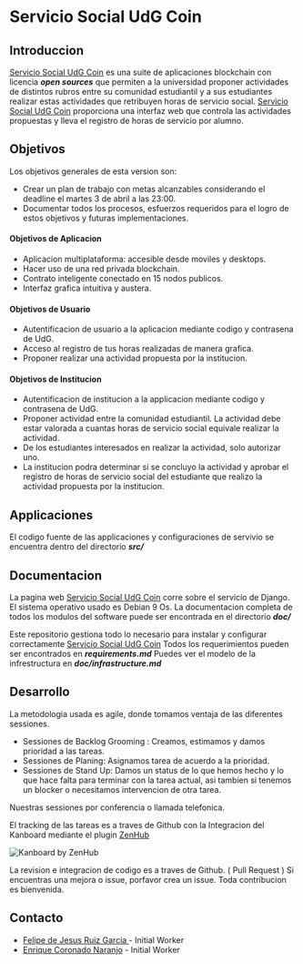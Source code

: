 [udgcoin]:http://servicio-social.tk

# Servicio Social UdG Coin

## Introduccion
[Servicio Social UdG Coin][udgcoin] es una suite de aplicaciones blockchain con licencia **_open sources_** que  permiten a la universidad proponer actividades de distintos rubros entre su comunidad estudiantil y a sus estudiantes realizar estas actividades que retribuyen horas de servicio social.
[Servicio Social UdG Coin][udgcoin] proporciona una interfaz web que controla las actividades propuestas y lleva el registro de horas de servicio por alumno.

<div style="page-break-after: always;"></div>

## Objetivos
Los objetivos generales de esta version son:

* Crear un plan de trabajo con metas alcanzables considerando el deadline el martes 3 de abril a las 23:00.
* Documentar todos los procesos, esfuerzos requeridos para el logro de estos objetivos y futuras implementaciones.

#### Objetivos de Aplicacion
* Aplicacion multiplataforma: accesible desde moviles y desktops.
* Hacer uso de una red privada blockchain.
* Contrato inteligente conectado en 15 nodos publicos.
* Interfaz grafica intuitiva y austera.

#### Objetivos de Usuario

* Autentificacion de usuario a la aplicacion mediante codigo y contrasena de UdG.
* Acceso al registro de tus horas realizadas de manera grafica.
* Proponer realizar una actividad propuesta por la institucion.

#### Objetivos de Institucion
* Autentificacion de institucion a la applicacion mediante codigo y contrasena de UdG.
* Proponer actividad  entre la comunidad estudiantil. La actividad debe estar valorada a cuantas horas de servicio social equivale realizar la actividad.
* De los estudiantes interesados en realizar la actividad, solo autorizar uno.
* La institucion podra determinar si se concluyo la actividad y aprobar el registro de horas de servicio social del estudiante que realizo la actividad propuesta por la institucion.


## Applicaciones
El codigo fuente de las applicaciones y configuraciones de servivio se encuentra dentro del directorio  ***src/***

## Documentacion
La pagina web [Servicio Social UdG Coin][udgcoin] corre sobre el servicio de Django.
El sistema operativo usado es Debian 9 Os.
La documentacion completa de todos los modulos del software puede ser encontrada en el directorio ***doc/***

Este repositorio gestiona todo lo necesario para instalar y configurar correctamente [Servicio Social UdG Coin][udgcoin]
Todos los requerimientos pueden ser encontrados en  ***requirements.md***
Puedes ver el modelo de la infrestructura en  ***doc/infrastructure.md***

## Desarrollo
La metodologia usada es agile, donde tomamos ventaja de las diferentes sessiones.

* Sessiones de Backlog Grooming : Creamos, estimamos y damos prioridad a las tareas.
* Sessiones de Planing: Asignamos tarea de acuerdo a la prioridad.
* Sessiones de Stand Up: Damos un status de lo que hemos hecho y lo que hace falta para terminar con la tarea actual, asi tambien si tenemos un blocker o necesitamos intervencion de otra tarea.

Nuestras sessiones por conferencia o llamada telefonica.

El tracking de las tareas es a traves de Github con la Integracion del Kanboard mediante el  plugin [ZenHub](https://www.zenhub.com/extension) 

![Kanboard by ZenHub ](https://dxssrr2j0sq4w.cloudfront.net/3.2.0/img/slider/zenhub-task-board.jpg)


La revision e integracion de codigo es a traves de Github. ( Pull Request )
Si encuentras una mejora o issue, porfavor crea un issue.
Toda contribucion es bienvenida.

## Contacto
* [Felipe de Jesus Ruiz Garcia ](http://github.com/Transmigracion) - Initial Worker
* [Enrique Coronado Naranjo](http://github.com/kiiqe23) - Initial Worker
